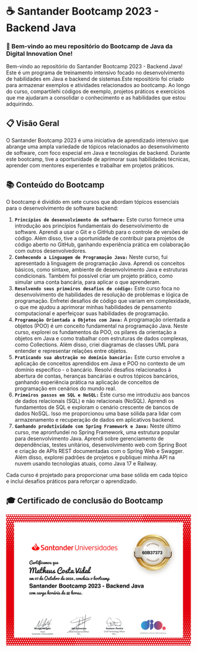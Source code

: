# ☕️ Santander Bootcamp 2023 - Backend Java

### 🚀 Bem-vindo ao meu repositório do Bootcamp de Java da Digital Innovation One!
Bem-vindo ao repositório do Santander Bootcamp 2023 - Backend Java! Este é um programa de treinamento intensivo focado no desenvolvimento de habilidades em Java e backend de sistemas.Este repositório foi criado para armazenar exemplos e atividades relacionados ao bootcamp. Ao longo do curso, compartilehi códigos de exemplo, projetos práticos e exercícios que me ajudaram a consolidar o conhecimento e as habilidades que estou adquirindo.

## 📋 Visão Geral
O Santander Bootcamp 2023 é uma iniciativa de aprendizado intensivo que abrange uma ampla variedade de tópicos relacionados ao desenvolvimento de software, com foco especial em Java e tecnologias de backend. Durante este bootcamp, tive a oportunidade de aprimorar suas habilidades técnicas, aprender com mentores experientes e trabalhar em projetos práticos.

## 📚 Conteúdo do Bootcamp

O bootcamp é dividido em sete cursos que abordam tópicos essenciais para o desenvolvimento de software backend:

1. **`Princípios de desenvolvimento de software:`** Este curso fornece uma introdução aos princípios fundamentais do desenvolvimento de software. Aprendi a usar o Git e o GitHub para o controle de versões de código. Além disso, tive a oportunidade de contribuir para projetos de código aberto no GitHub, ganhando experiência prática em colaboração com outros desenvolvedores.
2. **`Conhecendo a Linguagem de Programação Java:`** Neste curso, fui apresentado à linguagem de programação Java. Aprendi os conceitos básicos, como sintaxe, ambiente de desenvolvimento Java e estruturas condicionais. Também foi possível criar um projeto prático, como simular uma conta bancária, para aplicar o que aprenderam.
3. **`Resolvendo seus primeiros desafios de código:`**  Este curso foca no desenvolvimento de habilidades de resolução de problemas e lógica de programação. Enfretei desafios de código que variam em complexidade, o que me ajudou a aprimorar minhas habilidades de pensamento computacional e aperfeiçoar suas habilidades de programação.
4. **`Programação Orientada a Objetos com Java:`** A programação orientada a objetos (POO) é um conceito fundamental na programação Java. Neste curso, explorei os fundamentos da POO, os pilares da orientação a objetos em Java e como trabalhar com estruturas de dados complexas, como Collections. Além disso, criei diagramas de classes UML para entender e representar relações entre objetos.
5. **`Praticando sua abstração no domínio bancário:`** Este curso envolve a aplicação de conceitos aprendidos em Java e POO no contexto de um domínio específico - o bancário. Resolvi desafios relacionados à abertura de contas, heranças bancárias e outros tópicos bancários, ganhando experiência prática na aplicação de conceitos de programação em cenários do mundo real.
6. **`Primeiros passos em SQL e NoSQL:`** Este curso me introduziu aos bancos de dados relacionais (SQL) e não relacionais (NoSQL). Aprendi os fundamentos de SQL e exploram o cenário crescente de bancos de dados NoSQL. Isso me proporcionou uma base sólida para lidar com armazenamento e recuperação de dados em aplicativos backend.
7. **`Ganhando produtividade com Spring Framework e Java:`** Neste último curso, me apronfundei no Spring Framework, uma estrutura popular para desenvolvimento Java. Aprendi sobre gerenciamento de dependências, testes unitários, desenvolvimento web com Spring Boot e criação de APIs REST documentadas com o Spring Web e Swagger. Além disso, explorei padrões de projetos e publiquei minha API na nuvem usando tecnologias atuais, como Java 17 e Railway.

Cada curso é projetado para proporcionar uma base sólida em cada tópico e inclui desafios práticos para reforçar o aprendizado.

## 🎓 Certificado de conclusão do Bootcamp

<p align="center">
  <img src="certificado-bootcamp-1.png" alt="Certificado de conclusão do bootcamp">
</p>







